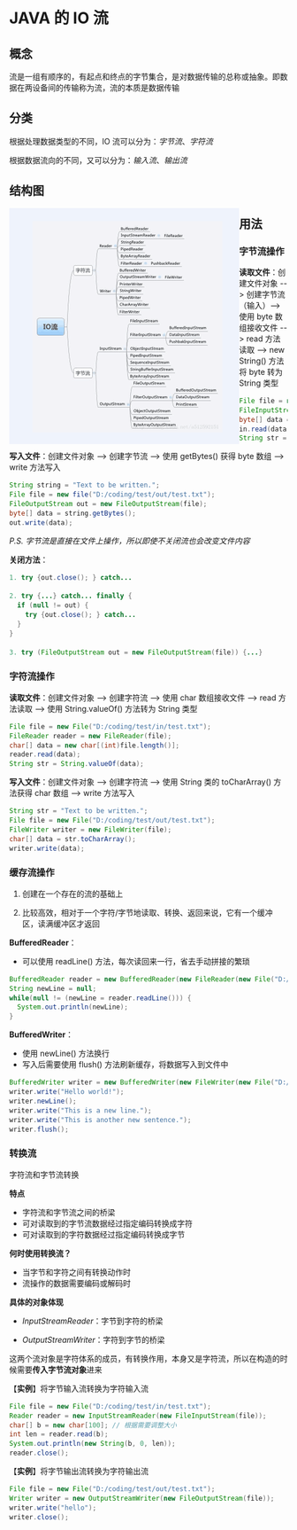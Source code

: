 # JAVA 的 IO 流

## 概念

流是一组有顺序的，有起点和终点的字节集合，是对数据传输的总称或抽象。即数据在两设备间的传输称为流，流的本质是数据传输

## 分类

根据处理数据类型的不同，IO 流可以分为：*字节流*、*字符流*

根据数据流向的不同，又可以分为：*输入流*、*输出流*

## 结构图

<img src="../pics/IOstream.png" alt="IOstream" style="zoom:50%;" align="left"/>

## 用法

### 字节流操作

**读取文件**：创建文件对象 --> 创建字节流 （输入）--> 使用 byte 数组接收文件 --> read 方法读取 --> new String() 方法将 byte 转为 String 类型

```java
File file = new File("D:/coding/test/in/test.txt");
FileInputStream in = new FileInputStream(file);
byte[] data = new byte[(int) file.length()];
in.read(data);
String str = new String(data);
```

**写入文件**：创建文件对象 --> 创建字节流 --> 使用 getBytes() 获得 byte 数组 --> write 方法写入

```java
String string = "Text to be written.";
File file = new file("D:/coding/test/out/test.txt");
FileOutputStream out = new FileOutputStream(file);
byte[] data = string.getBytes();
out.write(data);
```

*P.S. 字节流是直接在文件上操作，所以即使不关闭流也会改变文件内容*

**关闭方法**：

```java
1. try {out.close(); } catch...
  
2. try {...} catch... finally {
  if (null != out) {
    try {out.close(); } catch...
  }
}

3. try (FileOutputStream out = new FileOutputStream(file)) {...}
```

### **字符流操作**

**读取文件**：创建文件对象 --> 创建字符流 --> 使用 char 数组接收文件 --> read 方法读取 --> 使用 String.valueOf() 方法转为 String 类型

```java
File file = new File("D:/coding/test/in/test.txt");
FileReader reader = new FileReader(file);
char[] data = new char[(int)file.length()];
reader.read(data);
String str = String.valueOf(data);
```

**写入文件**：创建文件对象 --> 创建字符流 --> 使用 String 类的 toCharArray() 方法获得 char 数组 --> write 方法写入

```java
String str = "Text to be written.";
File file = new File("D:/coding/test/out/test.txt");
FileWriter writer = new FileWriter(file);
char[] data = str.toCharArray();
writer.write(data);
```

### 缓存流操作

1. 创建在一个存在的流的基础上

2. 比较高效，相对于一个字符/字节地读取、转换、返回来说，它有一个缓冲区，读满缓冲区才返回

**BufferedReader**：

- 可以使用 readLine() 方法，每次读回来一行，省去手动拼接的繁琐

```java
BufferedReader reader = new BufferedReader(new FileReader(new File("D:/coding/test/in/test.txt")));
String newLine = null;
while(null != (newLine = reader.readLine())) {
  System.out.println(newLine);
}
```

**BufferedWriter**：

- 使用 newLine() 方法换行
- 写入后需要使用 flush() 方法刷新缓存，将数据写入到文件中

```java
BufferedWriter writer = new BufferedWriter(new FileWriter(new File("D:/coding/test/out/test.txt")));
writer.write("Hello world!");
writer.newLine();
writer.write("This is a new line.");
writer.write("This is another new sentence.");
writer.flush();
```

### 转换流

字符流和字节流转换

**特点**

- 字符流和字节流之间的桥梁
- 可对读取到的字节流数据经过指定编码转换成字符
- 可对读取到的字符数据经过指定编码转换成字节

**何时使用转换流？**

- 当字节和字符之间有转换动作时
- 流操作的数据需要编码或解码时

**具体的对象体现**

- *InputStreamReader*：字节到字符的桥梁

- *OutputStreamWriter*：字符到字节的桥梁

这两个流对象是字符体系的成员，有转换作用，本身又是字符流，所以在构造的时候需要**传入字节流对象**进来

【**实例**】将字节输入流转换为字符输入流

```java
File file = new File("D:/coding/test/in/test.txt");
Reader reader = new InputStreamReader(new FileInputStream(file));
char[] b = new char[100]; // 根据需要调整大小
int len = reader.read(b);
System.out.println(new String(b, 0, len));
reader.close();
```

【**实例**】将字节输出流转换为字符输出流

```java
File file = new File("D:/coding/test/out/test.txt");
Writer writer = new OutputStreamWriter(new FileOutputStream(file));
writer.write("hello");
writer.close();
```

